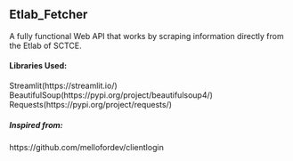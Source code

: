 <h2>Etlab_Fetcher</h2>

A fully functional Web API that works by scraping information directly from the Etlab of SCTCE. 

<h4>Libraries Used:</h4>
Streamlit(https://streamlit.io/)
BeautifulSoup(https://pypi.org/project/beautifulsoup4/)
Requests(https://pypi.org/project/requests/)

<h5>Inspired from:</h5> https://github.com/mellofordev/clientlogin